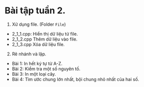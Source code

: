 # Bài tập tuần 2.
1. Xử dụng file. (Folder `File`)
- 2_1_1.cpp: Hiển thị dữ liệu từ file.
- 2_1_2.cpp Thêm dữ liệu vào file.
- 2_1_3.cpp Xóa dữ liệu file.
2. Rẽ nhánh và lặp.
- Bài 1: In hết ký tự từ A-Z.
- Bài 2: Kiểm tra một số nguyên tố.
- Bài 3: In một loại cây.
- Bài 4: Tìm ước chung lớn nhất, bội chung nhỏ nhất của hai số.
